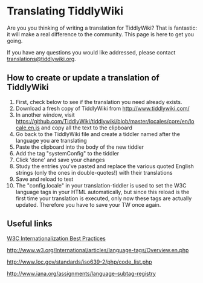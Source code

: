 Translating TiddlyWiki
======================

Are you you thinking of writing a translation for TiddlyWiki? That is fantastic: it will make a real difference to the community. This page is here to get you going.

If you have any questions you would like addressed, please contact translations@tiddlywiki.org.


How to create or update a translation of TiddlyWiki
---------------------------------------------------

1. First, check below to see if the translation you need already exists.
2. Download a fresh copy of TiddlyWiki from  http://www.tiddlywiki.com/
3. In another window, visit  https://github.com/TiddlyWiki/tiddlywiki/blob/master/locales/core/en/locale.en.js and copy all the text to the clipboard
4. Go back to the TiddlyWiki file and create a tiddler named after the language you are translating
5. Paste the clipboard into the body of the new tiddler
6. Add the tag "systemConfig" to the tiddler
7. Click 'done' and save your changes
8. Study the entries you've pasted and replace the various quoted English strings (only the ones in double-quotes!) with their translations
9. Save and reload to test
10. The "config.locale" in your translation-tiddler is used to set the W3C language tags in your HTML automatically, but since this reload is the first time your translation is executed, only now these tags are actually updated. Therefore you have to save your TW once again.


Useful links
------------

[W3C Internationalization Best Practices](http://www.w3.org/TR/i18n-html-tech-lang/)

http://www.w3.org/International/articles/language-tags/Overview.en.php

http://www.loc.gov/standards/iso639-2/php/code_list.php

http://www.iana.org/assignments/language-subtag-registry